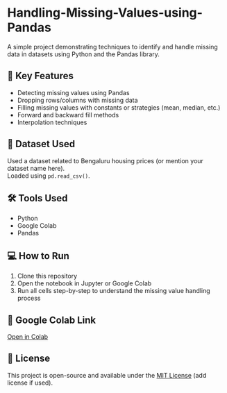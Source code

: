 # Handling-Missing-Values-using-Pandas

A simple project demonstrating techniques to identify and handle missing data in datasets using Python and the Pandas library.

## 📌 Key Features

- Detecting missing values using Pandas
- Dropping rows/columns with missing data
- Filling missing values with constants or strategies (mean, median, etc.)
- Forward and backward fill methods
- Interpolation techniques

## 🧪 Dataset Used

Used a dataset related to Bengaluru housing prices (or mention your dataset name here).  
Loaded using `pd.read_csv()`.

## 🛠️ Tools Used

- Python
- Google Colab
- Pandas

## 💻 How to Run

1. Clone this repository
2. Open the notebook in Jupyter or Google Colab
3. Run all cells step-by-step to understand the missing value handling process

## 🔗 Google Colab Link

[Open in Colab]((https://colab.research.google.com/drive/1E7XcxF-MsQm5vZcHvOvvV2vemjdyPkYy?usp=sharing))

## 📄 License

This project is open-source and available under the [MIT License](LICENSE) (add license if used).
